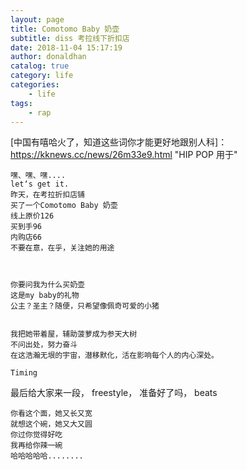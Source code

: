```yaml
---
layout: page
title: Comotomo Baby 奶壶
subtitle: diss 考拉线下折扣店
date: 2018-11-04 15:17:19
author: donaldhan
catalog: true
category: life
categories:
    - life
tags:
    - rap
---
```









[中国有嘻哈火了，知道这些词你才能更好地跟别人科]：https://kknews.cc/news/26m33e9.html "HIP POP 用于"

```
嘿、嘿、嘿....
let‘s get it.
昨天，在考拉折扣店铺
买了一个Comotomo Baby 奶壶
线上原价126
买到手96
内购店66
不要在意，在乎，关注她的用途



你要问我为什么买奶壶
这是my baby的礼物
公主？圣主？随便，只希望像佩奇可爱的小猪


我把她带着屋，辅助菠萝成为参天大树
不问出处，努力奋斗
在这浩瀚无垠的宇宙，潜移默化，活在影响每个人的内心深处。

Timing

```

最后给大家来一段， freestyle， 准备好了吗， beats
```
你看这个面，她又长又宽
就想这个碗，她又大又圆
你过你觉得好吃
我再给你辣一碗
哈哈哈哈哈........
```

